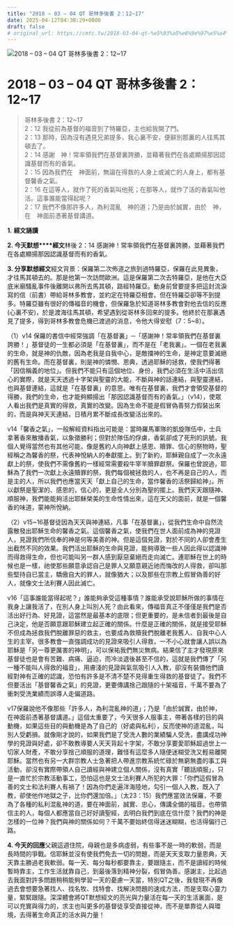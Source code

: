 ```yaml
---
title: "2018 – 03 – 04 QT 哥林多後書 2：12~17"
date: 2025-04-12T04:38:29+0800
draft: false
# original_url: https://cmtc.tw/2018-03-04-qt-%e5%93%a5%e6%9e%97%e5%a4%9a%e5%be%8c%e6%9b%b8-2%ef%bc%9a1217
---
```


![2018 – 03 – 04 QT 哥林多後書 2：12~17](/images/qt.jpg   "2018 – 03 – 04 QT 哥林多後書 2：12~17")

# 2018 – 03 – 04 QT 哥林多後書 2：12~17

> 哥林多後書 2：12~17  
> 2：12 我從前為基督的福音到了特羅亞，主也給我開了門。  
> 2：13 那時，因為沒有遇見兄弟提多，我心裏不安，便辭別那裏的人往馬其頓去了。  
> 2：14 感謝　神！常率領我們在基督裏誇勝，並藉著我們在各處顯揚那因認識基督而有的香氣。  
> 2：15 因為我們在　神面前，無論在得救的人身上或滅亡的人身上，都有基督馨香之氣。  
> 2：16 在這等人，就作了死的香氣叫他死；在那等人，就作了活的香氣叫他活。這事誰能當得起呢？  
> 2：17 我們不像那許多人，為利混亂　神的道；乃是由於誠實，由於　神，在　神面前憑著基督講道。

**1.** **經文誦讀**

**2. 今天默想****經文**林後 2：14 感謝神！常率領我們在基督裏誇勝，並藉著我們在各處顯揚那因認識基督而有的香氣。

**3. 分享默想經文**經文背景：保羅第二次佈道之旅到過特羅亞，保羅在此見異象，才往馬其頓去的。那是他第一次訪問歐洲。這是保羅第二次去特羅亞，是他在大亞底米廟騷亂事件後離開以弗所去馬其頓，路經特羅亞。動身前曾要提多把這封流淚寫的信（前書）帶給哥林多教會，並約定在特羅亞相會。但在特羅亞卻等不到提多。特羅亞雖有很好的傳福音的機會，但保羅急於知道哥林多教會對他去信的反應(心裏不安)，於是渡海往馬其頓，希望遇到從哥林多回來的提多。他終於在那裏遇見了提多，得到哥林多教會危機已渡過的消息，令他大得安慰（7：5~8）。

（1）v14 保羅的書信中經常強調「在基督裏」─「感謝神！常率領我們在基督裏誇勝！」基督徒的一生都必須是「在基督裏」，而不是在「老我裏」。一個在老我裏的生命，就是神的仇敵，因為老我是自我中心，是敵擋神的生命，是神定意要滅絕的舊有生命。而在基督裏，則是神的憐憫、恩典，透過耶穌的拯救，使我們得著「因信稱義的地位」。但我們不能只有這個地位、身份，我們必須在生活中活出信心的實際，就是天天透過十字架與聖靈的大能，不斷與神的話連結，與聖靈連結，也與基督連結，這就是「在基督裏」的意思。唯有在基督裏，我們才會領受基督的得勝，我們的生命，也才能夠顯揚出「那因認識基督而有的香氣。」（v14），使眾人看出我們是真實的得救，真實的改變。因為生命不能是假冒偽善努力假裝出來的，而是與神天天連結，日積月累不斷成長改變活出來的。

v14「馨香之氣」，一般解經資料指出可能是：當時羅馬軍隊的凱旋隊伍中，士兵拿著香來散播香氣，以象徵勝利；但對於隊伍的俘虜，香氣卻成了死刑的訊號。我個人覺得當然也有其他可能，像是舊約人向神獻上感恩、贖罪、信心的祭物時，聖經稱之為馨香的祭，代表神悅納人的奉獻擺上。到了新約，耶穌親自成了一次永遠獻上的祭，使我們不需像舊約一樣經常需要殺牛宰羊贖罪獻祭。保羅也曾說過，耶穌為了我們一次獻上永遠贖罪的祭，我們每個被拯救的人，也不再是自己的人，而是主的人，所以我們也應當天天「獻上自己的生命，當作馨香的活祭歸給神」。所以獻祭是聖潔的、感恩的，信心的，更是全人分別為聖的擺上。我們天天跟隨神、順服神，我們能能夠活出耶穌榮美的生命性情出來，這在天父的面前，就是一個馨香的味道，蒙神所悅納。

（2）v15~16基督徒因為天天與神連結，凡事「在基督裏」，從我們生命中自然流露散發出耶穌生命的馨香之氣。這個馨香之氣，使我們在世人面前成為神的見證人，見證我們所信奉的神是何等美善的神。但是這個見證，對於不同的人卻會產生出截然不同的效果。我們活出耶穌的生命與見證，能夠導致一些人因此得以認識神而得救得生命，但也可能叫另一群人感到厭惡棄絕而走向滅亡。連耶穌在世上的時候也是一樣，祂使那些願意承認自己是罪人又願意親近祂而悔改的人得救，卻叫那些堅持自已當主，驕傲自大的罪人，就像猶大；以及那些在宗教上假冒偽善的好人，就像文士法利賽人因此滅亡。

v16「這事誰能當得起呢？」誰能夠承受這種事情？誰能承受說耶穌所做的事情在我身上讓我活了，在別人身上叫別人死？由此看來，傳福音真正不僅僅是我們是否活出好行為、好見證，這當然是最基本的底限；但更重要的，是未信者到最後是自己決定，他是否願意跟耶穌建立起正確的關係。什麼是正確的關係，就是接受耶穌不但成為拯救我們脫離罪惡的救主，也要成為救贖我們脫離老我舊人、自我中心人生的主宰。很多教會一直強調成功的見證來吸引人得救，一不小心就會讓人誤以為耶穌是「另一尊更厲害的神明」，可以保祐我們無災無病。結果信了主才發現原來基督徒也是會有苦難、病痛、逼迫，而冷淡退後甚至不信的，這就是我們傳了「另一種不能叫人得救的福音」，用膚淺的見證與氣氛吸引人入教，卻沒有裝備他們讀經對神有正確的認識，恐怕有許多是不清不楚不見得重生得救的基督徒了。我們不但要活出「基督馨香之氣」的見證，更要傳講捨己跟隨的十架福音，千萬不要為了衝刺受洗業績而誤導人走偏道路。

v17保羅說他不像那些「許多人，為利混亂神的道」；乃是「由於誠實，由於神，在神面前憑著基督講道。」這個太重要了，今天很多人服事主，帶著各樣的目的與動機，如果這些目的與動機是為了自己的（好處與私利），反而使神的道混亂，叫別人受虧損。就像剛才說的，如果我們是了受洗人數的業績騙人受洗，盡講成功神學的見證與好處，卻不敢教導要人天天背起十字架，不敢分享要愛耶穌超過世上一切家人財產，不敢分享捨己順服的道理，難怪有這麼多人隨便迷糊受洗又輕易離開耶穌。當然也有另一大群宗教人士急著把人帶進宗教系統忙碌於無窮無盡的事工與活動，卻沒有實際帶領人自己讀經與神建立個人關係，沒有真實「聽話順服」，只是一直忙於宗教活動事工，恐怕這也是文士法利賽人所犯的大罪：「你們這假冒為善的文士和法利賽人有禍了！因為你們走遍洋海陸地，勾引一個人入教，既入了教，卻使他作地獄之子，比你們還加倍。」（太23：15）我們應當效法保羅，不要為了各種的私利混亂神的道，要在神面前，誠實、忠心，傳講全備的福音。也帶領信主的人，每個人都應當自己好好讀聖經，去明白我們到底在信什麼？我們的神是怎樣的一位神？我們與神的關係如何？千萬不要始終信得迷迷糊糊，也活得偏行己路。

**4. 今天的回應**父親這週住院，母親也是多病虛弱，有些事不是一時的軟弱，而是長時間的爭戰。信耶穌並沒有使我們免去一切的問題，而是天天支取力量恩典，天天靠主勝過老我軟弱。每一天、每分每秒都要靠主，要跟隨主，而不是讀經的時候暫時靠主，工作生活就靠自己，到最後落到精神分裂，假冒偽善。感謝主，比起過去我面對許多問題稍稍能夠學習一天的憂慮一天當，特別QT之後，我發現不再像過去會想要急著找人、找名牧、找特會、找解決問題的速成方法，而是支取心靈力量，緊緊跟隨。深深體會將QT默想經文的亮光與力量活在每一天的生活裏面，是可以充實與得力的，求主也叫更多的基督徒享受直接從神，而不是單靠從人與環境，去得著生命真正的活水與力量！